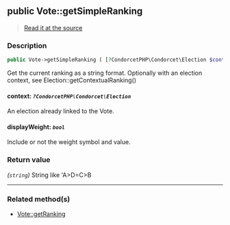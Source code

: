 ## public Vote::getSimpleRanking

> [Read it at the source](https://github.com/julien-boudry/Condorcet/blob/master/src/Vote.php#L450)

### Description    

```php
public Vote->getSimpleRanking ( [?CondorcetPHP\Condorcet\Election $context = null , bool $displayWeight = true] ): string
```

Get the current ranking as a string format. Optionally with an election context, see Election::getContextualRanking()
    

#### **context:** *`?CondorcetPHP\Condorcet\Election`*   
An election already linked to the Vote.    


#### **displayWeight:** *`bool`*   
Include or not the weight symbol and value.    


### Return value   

*(`string`)* String like 'A>D=C>B


---------------------------------------

### Related method(s)      

* [Vote::getRanking](/Docs/api-reference/Vote%20Class/Vote--getRanking.md)    
